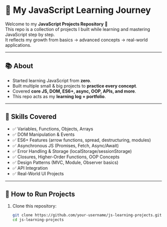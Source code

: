 # 🚀 My JavaScript Learning Journey

Welcome to my **JavaScript Projects Repository** 👋  
This repo is a collection of projects I built while learning and mastering JavaScript step by step.  
It reflects my growth from basics → advanced concepts → real-world applications.  

---

## 📚 About
- Started learning JavaScript from **zero**.
- Built multiple small & big projects to **practice every concept**.
- Covered **core JS, DOM, ES6+, async, OOP, APIs, and more**.
- This repo acts as my **learning log + portfolio**.

---


## 🎯 Skills Covered
- ✅ Variables, Functions, Objects, Arrays  
- ✅ DOM Manipulation & Events  
- ✅ ES6+ Features (arrow functions, spread, destructuring, modules)  
- ✅ Asynchronous JS (Promises, Fetch, Async/Await)  
- ✅ Error Handling & Storage (localStorage/sessionStorage)  
- ✅ Closures, Higher-Order Functions, OOP Concepts  
- ✅ Design Patterns (MVC, Module, Observer basics)  
- ✅ API Integration  
- ✅ Real-World UI Projects  

---

## 📂 How to Run Projects
1. Clone this repository:
   ```bash
   git clone https://github.com/your-username/js-learning-projects.git
   cd js-learning-projects
